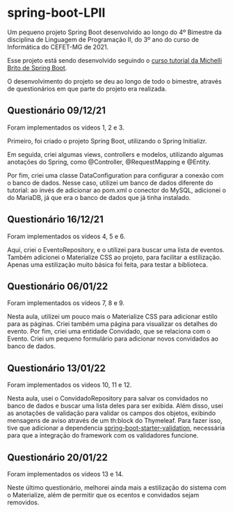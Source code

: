 # spring-boot-LPII

Um pequeno projeto Spring Boot desenvolvido ao longo do 4º Bimestre da disciplina de Linguagem de Programação II, do 3º ano do curso de Informática do CEFET-MG de 2021.

Esse projeto está sendo desenvolvido seguindo o [curso tutorial da Michelli Brito de Spring Boot](https://www.youtube.com/playlist?list=PL8iIphQOyG-DHLpEx1TPItqJamy08fs1D).

O desenvolvimento do projeto se deu ao longo de todo o bimestre, através de questionários em que parte do projeto era realizada.

## Questionário 09/12/21
Foram implementados os vídeos 1, 2 e 3.

Primeiro, foi criado o projeto Spring Boot, utilizando o Spring Initializr.

Em seguida, criei algumas views, controllers e modelos, utilizando algumas anotações do Spring, como @Controller, @RequestMapping e @Entity.

Por fim, criei uma classe DataConfiguration para configurar a conexão com o banco de dados. Nesse caso, utilizei um banco de dados diferente do tutorial: ao invés de adicionar ao pom.xml o conector do MySQL, adicionei o do MariaDB, já que era o banco de dados que já tinha instalado.

## Questionário 16/12/21
Foram implementados os vídeos 4, 5 e 6.

Aqui, criei o EventoRepository, e o utilizei para buscar uma lista de eventos. Também adicionei o Materialize CSS ao projeto, para facilitar a estilização. Apenas uma estilização muito básica foi feita, para testar a biblioteca.

## Questionário 06/01/22
Foram implementados os vídeos 7, 8 e 9.

Nesta aula, utilizei um pouco mais o Materialize CSS para adicionar estilo para as páginas. Criei também uma página para visualizar os detalhes do evento. Por fim, criei uma entidade Convidado, que se relaciona com o Evento. Criei um pequeno formulário para adicionar novos convidados ao banco de dados.

## Questionário 13/01/22
Foram implementados os vídeos 10, 11 e 12.

Nesta aula, usei o ConvidadoRepository para salvar os convidados no banco de dados e buscar uma lista deles para ser exibida. Além disso, usei as anotações de validação para validar os campos dos objetos, exibindo mensagens de aviso através de um th:block do Thymeleaf. Para fazer isso, tive que adicionar a dependencia [spring-boot-starter-validation](https://mvnrepository.com/artifact/org.springframework.boot/spring-boot-starter-validation), necessária para que a integração do framework com os validadores funcione.

## Questionário 20/01/22
Foram implementados os vídeos 13 e 14.

Neste último questionário, melhorei ainda mais a estilização do sistema com o Materialize, além de permitir que os ecentos e convidados sejam removidos.